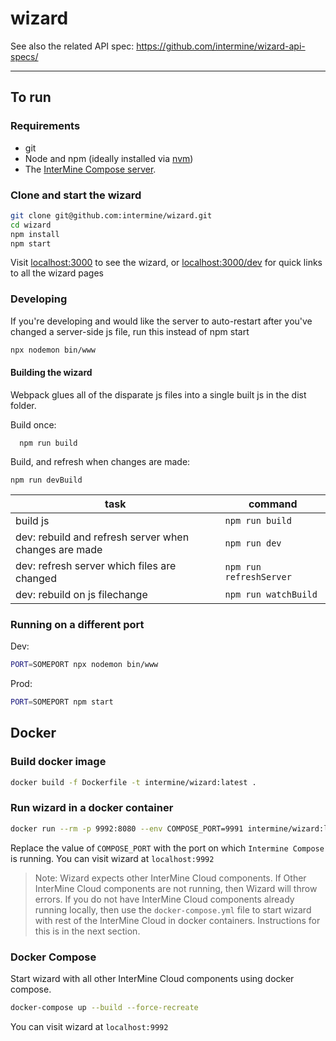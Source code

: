 # wizard

See also the related API spec: https://github.com/intermine/wizard-api-specs/

---

## To run

### Requirements
- git
- Node and npm (ideally installed via [nvm](https://github.com/nvm-sh/nvm))
- The [InterMine Compose server](https://github.com/intermine/intermine_compose).


### Clone and start the wizard

```bash
git clone git@github.com:intermine/wizard.git
cd wizard
npm install
npm start
```

Visit [localhost:3000](http://localhost:3000) to see the wizard, or [localhost:3000/dev](http://localhost:3000/dev) for quick links to all the wizard pages

### Developing

If you're developing and would like the server to auto-restart after you've changed a server-side js file, run this instead of npm start

```bash
npx nodemon bin/www
```

#### Building the wizard

Webpack glues all of the disparate js files into a single built js in the dist folder.

Build once:  

```
  npm run build
```

Build, and refresh when changes are made:

```
npm run devBuild

```

|task|command|
|----|-------|
|build js| `npm run build`|
|dev: rebuild and refresh server when changes are made|`npm run dev`|
|dev: refresh server which files are changed|`npm run refreshServer`|
|dev: rebuild on js filechange|`npm run watchBuild`|
### Running on a different port

Dev:

```bash
PORT=SOMEPORT npx nodemon bin/www
```

Prod:

```bash
PORT=SOMEPORT npm start
```

## Docker

### Build docker image

```bash
docker build -f Dockerfile -t intermine/wizard:latest .
```

### Run wizard in a docker container

```bash
docker run --rm -p 9992:8080 --env COMPOSE_PORT=9991 intermine/wizard:latest 
```
Replace the value of `COMPOSE_PORT` with the port on which `Intermine Compose` is running. You can visit wizard at `localhost:9992`

> Note: Wizard expects other InterMine Cloud components. If Other InterMine Cloud components are not running, then Wizard will throw errors. If you do not have InterMine Cloud components already running locally, then use the `docker-compose.yml` file to start wizard with rest of the InterMine Cloud in docker containers. Instructions for this is in the next section.

### Docker Compose

Start wizard with all other InterMine Cloud components using docker compose.

```bash
docker-compose up --build --force-recreate
```
You can visit wizard at `localhost:9992`